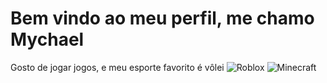 # Bem vindo ao meu perfil, me chamo Mychael

Gosto de jogar jogos, e meu esporte favorito é vôlei
![Roblox](https://nexo-uploads-beta.s3.amazonaws.com/wp-content/uploads/images/2024/09/d66ae37d46e00a1ecacfe9531986690a.jpg)
![Minecraft](https://m.media-amazon.com/images/I/71rzlQ2XMOL.jpg)
